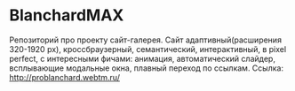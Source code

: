 # BlanchardMAX
Репозиторий про проекту сайт-галерея.
Сайт адаптивный(расширения 320-1920 px), кроссбраузерный, семантический, интерактивный, в pixel perfect, с интересными фичами: анимация, автоматический слайдер, всплывающие модальные окна, плавный переход по ссылкам.
Ссылка: http://problanchard.webtm.ru/

